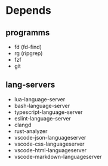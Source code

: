 



# Depends

## programms

- fd (fd-find)
- rg (ripgrep)
- fzf
- git

## lang-servers

- lua-language-server
- bash-language-server
- typescript-language-server
- eslint-language-server
- clangd
- rust-analyzer
- vscode-json-languageserver
- vscode-css-languageserver
- vscode-html-languageserver
- vscode-markdown-languageserver
